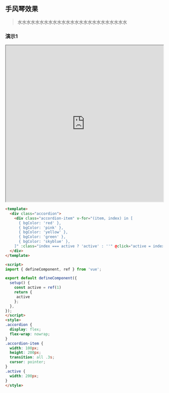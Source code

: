 ## 手风琴效果

> 水水水水水水水水水水水水水水水水水水水水水水水水水

### 演示1

<iframe width="100%" height="500px" frameborder="1" scrolling="auto" src="https://code.juejin.cn/pen/7379425277836787766"></iframe>

```html
<template>
  <div class="accordion">
    <div class="accordion-item" v-for="(item, index) in [
      { bgColor: 'red' },
      { bgColor: 'pink' },
      { bgColor: 'yellow' },
      { bgColor: 'green' },
      { bgColor: 'skyblue' },
    ]" :class="index === active ? 'active' : ''" @click="active = index" :style="{ backgroundColor: item.bgColor }" :key="index"></div>
  </div>
</template>

<script>
import { defineComponent, ref } from 'vue';

export default defineComponent({
  setup() {
    const active = ref(1)
    return {
     active
    };
  },
});
</script>
<style>
.accordion {
  display: flex;
  flex-wrap: nowrap;
}
.accordion-item {
  width: 100px;
  height: 200px;
  transition: all .3s;
  cursor: pointer;
}
.active {
  width: 200px;
}
</style>
```